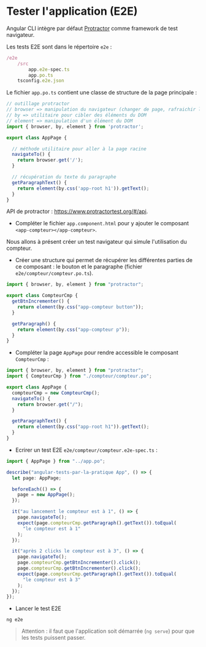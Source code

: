 # Tester l'application (E2E)

Angular CLI intègre par défaut [Protractor](https://www.protractortest.org/#/) comme framework de test navigateur.

Les tests E2E sont dans le répertoire `e2e` :

```ts
/e2e
    /src
        app.e2e-spec.ts
        app.po.ts
    tsconfig.e2e.json
```

Le fichier `app.po.ts` contient une classe de structure de la page principale :

```ts
// outillage protractor
// browser => manipulation du navigateur (changer de page, rafraichir la page, ...)
// by => utilitaire pour cibler des éléments du DOM
// element => manipulation d'un élément du DOM
import { browser, by, element } from 'protractor';

export class AppPage {

  // méthode utilitaire pour aller à la page racine
  navigateTo() {
    return browser.get('/');
  }

  // récupération du texte du paragraphe
  getParagraphText() {
    return element(by.css('app-root h1')).getText();
  }
}
```

API de protractor : https://www.protractortest.org/#/api.

* Compléter le fichier `app.component.html` pour y ajouter le composant `<app-compteur></app-compteur>`.

Nous allons à présent créer un test navigateur qui simule l'utilisation du compteur.

* Créer une structure qui permet de récupérer les différentes parties de ce composant : le bouton et le paragraphe (fichier `e2e/compteur/compteur.po.ts`).

```ts
import { browser, by, element } from "protractor";

export class CompteurCmp {
  getBtnIncrementer() {
    return element(by.css("app-compteur button"));
  }

  getParagraph() {
    return element(by.css("app-compteur p"));
  }
}
```

* Compléter la page `AppPage` pour rendre accessible le composant `CompteurCmp` :


```ts
import { browser, by, element } from "protractor";
import { CompteurCmp } from "./compteur/compteur.po";

export class AppPage {
  compteurCmp = new CompteurCmp();
  navigateTo() {
    return browser.get("/");
  }

  getParagraphText() {
    return element(by.css("app-root h1")).getText();
  }
}

```

* Ecrirer un test E2E `e2e/compteur/compteur.e2e-spec.ts` :

```ts
import { AppPage } from "../app.po";

describe("angular-tests-par-la-pratique App", () => {
  let page: AppPage;

  beforeEach(() => {
    page = new AppPage();
  });

  it("au lancement le compteur est à 1", () => {
    page.navigateTo();
    expect(page.compteurCmp.getParagraph().getText()).toEqual(
      "le compteur est à 1"
    );
  });

  it("après 2 clicks le compteur est à 3", () => {
    page.navigateTo();
    page.compteurCmp.getBtnIncrementer().click();
    page.compteurCmp.getBtnIncrementer().click();
    expect(page.compteurCmp.getParagraph().getText()).toEqual(
      "le compteur est à 3"
    );
  });
});
```

* Lancer le test E2E

```
ng e2e
```

> Attention : il faut que l'application soit démarrée (`ng serve`) pour que les tests puissent passer.